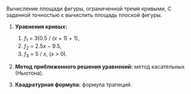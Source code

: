 Вычисление площади фигуры, ограниченной тремя кривыми, С заданной точностью ε вычислить площадь плоской фигуры.

1. **Уравнения кривых:**
   1. <var>f</var><sub>1</sub> = 3(0.5 / (<var>x</var> + 1) + 1),
   2. <var>f</var><sub>2</sub> = 2.5<var>x</var> − 9.5,
   3. <var>f</var><sub>3</sub> = 5 / <var>x</var>,  (<var>x</var> > 0).

3. **Метод приближенного решения уравнений:** метод касательных (Ньютона).
4. **Квадратурная формула:** формула трапеций. 
